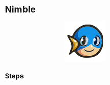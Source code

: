 # Nimble

<div align="center">
    <img src="docs/images/logo.svg" width="128" alt="logo" />
</div>

## Steps
